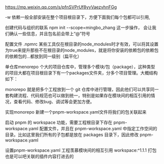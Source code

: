 https://mp.weixin.qq.com/s/pfnSVPrUf8yyVaezvhnFGg

-w  依赖一般全部安装在整个项目根目录下，方便下面我们每个包都可以引用,


创建代码与组织的联系
npm init --scope=mingbo_zhang
这一步操作， 会让我们确认一些信息，并且包名前会带上“@”符号


配置文件 .npmrc
某些工具仅在根目录的node_modules时才有效，可以将其设置为true来提升那些不在根目录的node_modules，就是将你安装的依赖包的依赖包的依赖包的...都放到同一级别（扁平化）



单仓库menorepo
个大的项目仓库中，管理多个模块/包（package），这种类型的项目大都在项目根目录下有一个packages文件夹，分多个项目管理。大概结构如下：

monorepo 就是把多个工程放到一个 git 仓库中进行管理，因此他们可以共享同一套构建流程、代码规范也可以做到统一，特别是如果存在模块间的相互引用的情况，查看代码、修改bug、调试等会更加方便。

实现monorepo
新建一个pnpm-workspace.yaml文件将我们的包关联起来

启动 pnpm 的 workspace 功能，需要工程根目录下存在 pnpm-workspace.yaml 配置文件，并且在 pnpm-workspace.yaml 中指定工作空间的目录。比如这里我们所有的子包都是放在 packages 目录下，因此修改 pnpm-workspace.yaml


设置pnpm-workspace.yaml 工程羡慕模块间的相互引用 workspace:^1.1.1
打包也是可以吧关联的插件内容打进去的